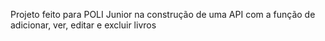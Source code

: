 Projeto feito para POLI Junior na construção de uma API com a função de adicionar, ver, editar e excluir livros